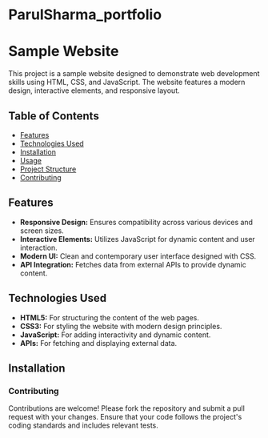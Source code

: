 # ParulSharma_portfolio
# Sample Website

This project is a sample website designed to demonstrate web development skills using HTML, CSS, and JavaScript. The website features a modern design, interactive elements, and responsive layout.

## Table of Contents

- [Features](#features)
- [Technologies Used](#technologies-used)
- [Installation](#installation)
- [Usage](#usage)
- [Project Structure](#project-structure)
- [Contributing](#contributing)


## Features

- **Responsive Design:** Ensures compatibility across various devices and screen sizes.
- **Interactive Elements:** Utilizes JavaScript for dynamic content and user interaction.
- **Modern UI:** Clean and contemporary user interface designed with CSS.
- **API Integration:** Fetches data from external APIs to provide dynamic content.

## Technologies Used

- **HTML5:** For structuring the content of the web pages.
- **CSS3:** For styling the website with modern design principles.
- **JavaScript:** For adding interactivity and dynamic content.
- **APIs:** For fetching and displaying external data.

## Installation


### Contributing
Contributions are welcome! Please fork the repository and submit a pull request with your changes. Ensure that your code follows the project's coding standards and includes relevant tests.
